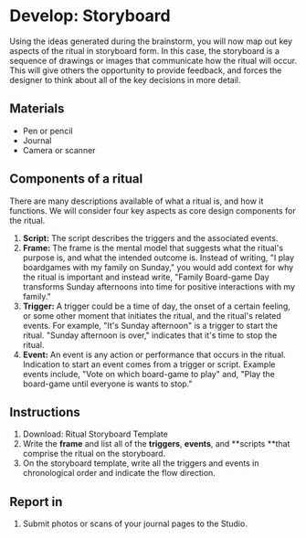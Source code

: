 # Develop: Storyboard

Using the ideas generated during the brainstorm, you will now map out key aspects of the ritual in storyboard form. In this case, the storyboard is a sequence of drawings or images that communicate how the ritual will occur. This will give others the opportunity to provide feedback, and forces the designer to think about all of the key decisions in more detail.

## Materials

* Pen or pencil
* Journal
* Camera or scanner

## Components of a ritual

There are many descriptions available of what a ritual is, and how it functions. We will consider four key aspects as core design components for the ritual.

1. **Script:** The script describes the triggers and the associated events.
2. **Frame:** The frame is the mental model that suggests what the ritual's purpose is, and what the intended outcome is. Instead of writing, "I play boardgames with my family on Sunday," you would add context for why the ritual is important and instead write, "Family Board-game Day transforms Sunday afternoons into time for positive interactions with my family."
3. **Trigger:** A trigger could be a time of day, the onset of a certain feeling, or some other moment that initiates the ritual, and the ritual's related events. For example, "It's Sunday afternoon" is a trigger to start the ritual. "Sunday afternoon is over," indicates that it's time to stop the ritual.
4. **Event:** An event is any action or performance that occurs in the ritual. Indication to start an event comes from a trigger or script. Example events include, "Vote on which board-game to play" and, "Play the board-game until everyone is wants to stop."  

## Instructions

1. Download: Ritual Storyboard Template 
2. Write the **frame** and list all of the **triggers**, **events**, and **scripts **that comprise the ritual on the storyboard.
3. On the storyboard template, write all the triggers and events in chronological order and indicate the flow direction.

## Report in

1. Submit photos or scans of your journal pages to the Studio.



